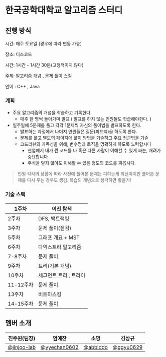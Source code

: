 # 한국공학대학교 알고리즘 스터디

## 진행 방식

시간: 매주 토요일 (경우에 따라 변동 가능)

장소: 디스코드

시간: 1시간 - 1시간 30분(고정적이지 않다)

주제: 알고리즘 개념 , 문제 풀이 스킬

언어 : C++ , Java

### 계획

- 주요 알고리즘의 개념을 학습하고 기록한다.
    - 매주 한 명씩 돌아가며 발표 ( 발표를 하지 않는 인원들도 학습해야한다. )
- 일주일에 5문제를 풀고 각각 1문제씩 자신의 풀이법을 발표하도록 한다.
    - 발표하는 과정에서 나머지 인원들은 질문(피드백)을 하도록 한다.
    - 문제를 풀고 별도의 페이지에 풀이 방법을 기술하고 주요 접근법을 기술
    - 코드리뷰의 가독성을 위해, 변수명과 로직을 명확하게 하도록 노력합시다
        - 현업에서 내가 짠 코드를 나 혹은 다른 사람이 이해할 수 있게 짜는, 배려가 중요합니다
        - 주석을 달지 않아도 이해할 수 있을 정도의 코드를 짜봅시다.

> 인원 각각의 상황에 따라 사전에 풀어본 문제는 피하는게 최선이지만 풀어본 문제를 다시 푸는 경우도 생김. 복습의 개념으로 생각하면 좋을거!
> 

### 기술 스택

| 1주차 | 이진 탐색 |
| --- | --- |
| 2주차 | DFS, 백트랙킹 |
| 3주차 | 문제 풀이(점검)  |
| 5주차 | 그래프 개요 + MST |
| 6주차 | 다익스트라 알고리즘 |
| 7-8주차 | 문제 풀이 |
| 9주차 | 트리(기본 개념) |
| 10주차 | 세그먼트 트리 , 트라이 |
| 11-12주차 | 문제 풀이 |
| 13주차 | 비트마스킹 |
| 14-15주차| 문제 풀이 |

## 멤버 소개
|진주원(팀장)|염예찬|소영|김상규|
|:----:|:----:|:----:|:----:|
|[@jinjoo-lab](https://github.com/jinjoo-lab)|[@yyechan0602](https://github.com/yyechan0602)|[@abbiddo](https://github.com/abbiddo)|[@ggyu0629](https://github.com/ggyu0629)|
